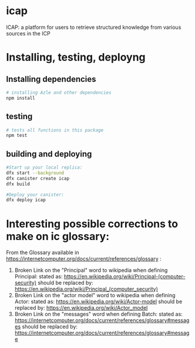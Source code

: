 # icap

ICAP: a platform for users to retrieve structured knowledge from various sources in the ICP

# Installing, testing, deployng

## Installing dependencies
```bash
# installing Azle and other dependencies
npm install
```

## testing
```bash
# tests all functions in this package
npm test
```


## building and deploying
```bash
#Start up your local replica:
dfx start --background
dfx canister create icap
dfx build

#Deploy your canister:
dfx deploy icap
```

# Interesting possible corrections to make on ic glossary:

From the Glossary available in https://internetcomputer.org/docs/current/references/glossary :

1.  Broken Link on the "Principal" word to wikipedia when defining Principal:
    stated as: https://en.wikipedia.org/wiki/Principal-(computer-security)
    should be replaced by: https://en.wikipedia.org/wiki/Principal_(computer_security)
2.  Broken Link on the "actor model" word to wikipedia when defining Actor:
    stated as: https://en.wikipedia.org/wiki/Actor-model
    should be replaced by: https://en.wikipedia.org/wiki/Actor_model
3.  Broken Link on the "messages" word when defining Batch:
    stated as: https://internetcomputer.org/docs/current/references/glossary#messages
    should be replaced by: https://internetcomputer.org/docs/current/references/glossary#message
